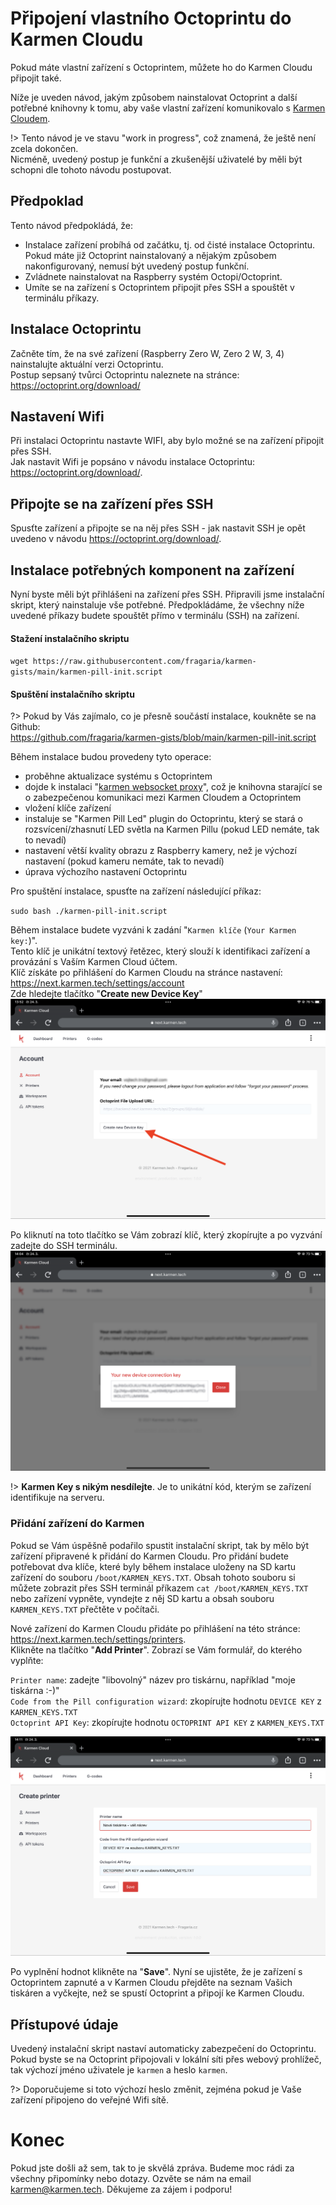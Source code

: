 # Připojení vlastního Octoprintu do Karmen Cloudu

Pokud máte vlastní zařízení s Octoprintem, můžete ho do Karmen Cloudu připojit také.

Níže je uveden návod, jakým způsobem nainstalovat Octoprint a další potřebné knihovny k tomu, aby vaše vlastní zařízení komunikovalo s [Karmen Cloudem](https://next.karmen.tech/).

!> Tento návod je ve stavu "work in progress", což znamená, že ještě není zcela dokončen.  
Nicméně, uvedený postup je funkční a zkušenější uživatelé by měli být schopni dle tohoto návodu postupovat.

## Předpoklad

Tento návod předpokládá, že:

- Instalace zařízení probíhá od začátku, tj. od čisté instalace Octoprintu. Pokud máte již Octoprint nainstalovaný
a nějakým způsobem nakonfigurovaný, nemusí být uvedený postup funkční.
- Zvládnete nainstalovat na Raspberry systém Octopi/Octoprint.
- Umíte se na zařízení s Octoprintem připojit přes SSH a spouštět v terminálu příkazy.

## Instalace Octoprintu

Začněte tím, že na své zařízení (Raspberry Zero W, Zero 2 W, 3, 4) nainstalujte aktuální verzi Octoprintu.  
Postup sepsaný tvůrci Octoprintu naleznete na stránce: https://octoprint.org/download/

## Nastavení Wifi

Při instalaci Octoprintu nastavte WIFI, aby bylo možné se na zařízení připojit přes SSH.  
Jak nastavit Wifi je popsáno v návodu instalace Octoprintu: https://octoprint.org/download/.

## Připojte se na zařízení přes SSH

Spusťte zařízení a připojte se na něj přes SSH - jak nastavit SSH je opět uvedeno v návodu https://octoprint.org/download/.

## Instalace potřebných komponent na zařízení

Nyní byste měli být přihlášeni na zařízení přes SSH. Připravili jsme instalační skript, který nainstaluje vše potřebné. Předpokládáme, že všechny níže uvedené příkazy budete spouštět přímo v terminálu (SSH) na zařízení.

#### Stažení instalačního skriptu

`wget https://raw.githubusercontent.com/fragaria/karmen-gists/main/karmen-pill-init.script`

#### Spuštění instalačního skriptu

?> Pokud by Vás zajímalo, co je přesně součástí instalace, koukněte se na Github:  
https://github.com/fragaria/karmen-gists/blob/main/karmen-pill-init.script

Během instalace budou provedeny tyto operace:

- proběhne aktualizace systému s Octoprintem
- dojde k instalaci "[karmen websocket proxy](https://github.com/fragaria/websocket-proxy)", což je knihovna starající se o zabezpečenou komunikaci mezi Karmen Cloudem a Octoprintem
- vložení klíče zařízení
- instaluje se "Karmen Pill Led" plugin do Octoprintu, který se stará o rozsvícení/zhasnutí LED světla na Karmen Pillu (pokud LED nemáte, tak to nevadí)
- nastavení větší kvality obrazu z Raspberry kamery, než je výchozí nastavení (pokud kameru nemáte, tak to nevadí)
- úprava výchozího nastavení Octoprintu

Pro spuštění instalace, spusťte na zařízení následující příkaz:

`sudo bash ./karmen-pill-init.script`

Během instalace budete vyzváni k zadání "`Karmen klíče` (`Your Karmen key:`)".  
Tento klíč je unikátní textový řetězec, který slouží k identifikaci zařízení a provázání s Vaším Karmen Cloud účtem.  
Klíč získáte po přihlášení do Karmen Cloudu na stránce nastavení: https://next.karmen.tech/settings/account   
Zde hledejte tlačítko "**Create new Device Key**"
![Octoprint](_media/own-octopi-connect-to-karmen/cloud-new-device-key1.png ":size=1024")

Po kliknutí na toto tlačítko se Vám zobrazí klíč, který zkopírujte a po vyzvání zadejte do SSH terminálu.
![Octoprint](_media/own-octopi-connect-to-karmen/cloud-new-device-key2.png ":size=1024")

!> **Karmen Key s nikým nesdílejte**. Je to unikátní kód, kterým se zařízení identifikuje na serveru.

### Přidání zařízení do Karmen

Pokud se Vám úspěšně podařilo spustit instalační skript, tak by mělo být zařízení připravené k přidání do Karmen Cloudu. Pro přidání budete potřebovat dva klíče, které byly během instalace uloženy na SD kartu zařízení do souboru `/boot/KARMEN_KEYS.TXT`. Obsah tohoto souboru si můžete zobrazit přes SSH terminál příkazem `cat /boot/KARMEN_KEYS.TXT` nebo zařízení vypněte, vyndejte z něj SD kartu a obsah souboru `KARMEN_KEYS.TXT` přečtěte v počítači.

Nové zařízení do Karmen Cloudu přidáte po přihlášení na této stránce: https://next.karmen.tech/settings/printers.  
Klikněte na tlačítko "**Add Printer**". Zobrazí se Vám formulář, do kterého vyplňte:

`Printer name`: zadejte "libovolný" název pro tiskárnu, například "moje tiskárna :-)"  
`Code from the Pill configuration wizard`: zkopírujte hodnotu `DEVICE KEY` z `KARMEN_KEYS.TXT`  
`Octoprint API Key`: zkopírujte hodnotu `OCTOPRINT API KEY` z `KARMEN_KEYS.TXT`  

![Octoprint](_media/own-octopi-connect-to-karmen/cloud-new-printer.png ":size=1024")

Po vyplnění hodnot klikněte na "**Save**". Nyní se ujistěte, že je zařízení s Octoprintem zapnuté a v Karmen Cloudu přejděte na seznam Vašich tiskáren a vyčkejte, než se spustí Octoprint a připojí ke Karmen Cloudu.

## Přístupové údaje

Uvedený instalační skript nastaví automaticky zabezpečení do Octoprintu. Pokud byste se na Octoprint připojovali v lokální síti přes webový prohlížeč, tak výchozí jméno uživatele je `karmen` a heslo `karmen`.

?> Doporučujeme si toto výchozí heslo změnit, zejména pokud je Vaše zařízení připojeno do veřejné Wifi sítě.

# Konec

Pokud jste došli až sem, tak to je skvělá zpráva. Budeme moc rádi za všechny připomínky nebo dotazy. Ozvěte se nám na email karmen@karmen.tech. Děkujeme za zájem i podporu!
